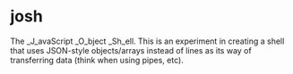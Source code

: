 # josh

The _J_avaScript _O_bject _Sh_ell. This is an experiment in creating a shell that uses JSON-style objects/arrays instead of lines as its way of transferring data (think when using pipes, etc).

